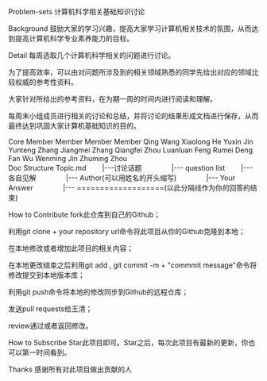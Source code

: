 Problem-sets
计算机科学相关基础知识讨论

Background
鼓励大家的学习兴趣，提高大家学习计算机相关技术的氛围，从而达到提高计算机科学专业素养能力的目标。

Detail
每周选取几个计算机科学相关的问题进行讨论。

为了提高效率，可以由对问题所涉及到的相关领域熟悉的同学先给出对应的领域比较权威的参考性资料。

大家针对所给出的参考资料，在为期一周的时间内进行阅读和理解。

每周末小组成员进行相关的讨论和总结，并将讨论的结果形成文档进行保存，从而最终达到巩固大家计算机基础知识的目的。

Core Member
Member	Member	Member
Qing Wang	Xiaolong He	Yuxin Jin
Yunteng Zhang	Jiangmei Zhang	Qiangfei Zhou
Luanluan Feng	Rumei Deng	Fan Wu
Wenming Jin	Zhuming Zhou	
Doc Structure
Topic.md
　　|---讨论话题
　　　　|--- question list
　　|---各自见解
　　　　|--- Author(可以用姓名的开头缩写)
　　　　|--- Your Answer
　　　　|--- ===================(以此分隔线作为你的回答的结束)

How to Contribute
fork此仓库到自己的Github；

利用git clone + your repository url命令将此项目从你的Github克隆到本地；

在本地修改或者增加此项目的相关内容；

在本地更改结束之后利用git add , git commit -m + "commmit message"命令将修改提交到本地版本库；

利用git push命令将本地的修改同步到Github的远程仓库；

发送pull requests给王清；

review通过或者返回修改。

How to Subscribe
Star此项目即可。Star之后，每次此项目有最新的更新，你也可以第一时间看到。

Thanks
感谢所有对此项目做出贡献的人
